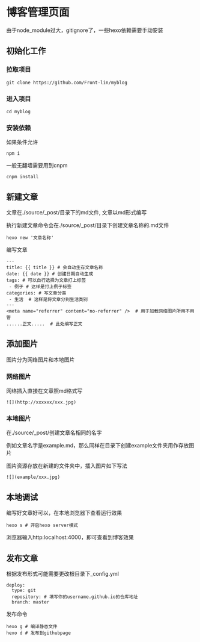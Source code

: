 # 博客管理页面

由于node_module过大，gitignore了，一些hexo依赖需要手动安装

## 初始化工作

### 拉取项目

```
git clone https://github.com/Front-lin/myblog
```

### 进入项目

```
cd myblog
```

### 安装依赖

如果条件允许
```
npm i
```

一般无翻墙需要用到cnpm

```
cnpm install
```

## 新建文章

文章在./source/_post/目录下的md文件, 文章以md形式编写

执行新建文章命令会在./source/_post/目录下创建文章名称的.md文件

```
hexo new '文章名称'
```

编写文章

```
---
title: {{ title }} # 会自动生存文章名称
date: {{ date }} # 创建日期自动生成
tags: # 可以自行选择为文章打上标签
 - 例子 # 这样是打上例子标签
categories: # 写文章分类
 - 生活  # 这样是将文章分到生活类别
---
<meta name="referrer" content="no-referrer" />  # 用于加载网络图片所用不用管
......正文.....  # 此处编写正文
```

## 添加图片

图片分为网络图片和本地图片

### 网络图片

网络插入直接在文章照md格式写

```
![](http://xxxxxx/xxx.jpg)
```

### 本地图片

在./source/_post/创建文章名相同的名字

例如文章名字是example.md，那么同样在目录下创建example文件夹用作存放图片

图片资源存放在新建的文件夹中，插入图片如下写法

```
![](example/xxx.jpg)
```

## 本地调试

编写好文章好可以，在本地浏览器下查看运行效果

```
hexo s # 开启hexo server模式
```

浏览器输入http:localhost:4000，即可查看到博客效果

## 发布文章

根据发布形式可能需要更改根目录下_config.yml

```
deploy:
  type: git
  repository: # 填写你的username.github.io的仓库地址
  branch: master
```

发布命令

```
hexo g # 编译静态文件
hexo d # 发布到githubpage
```
